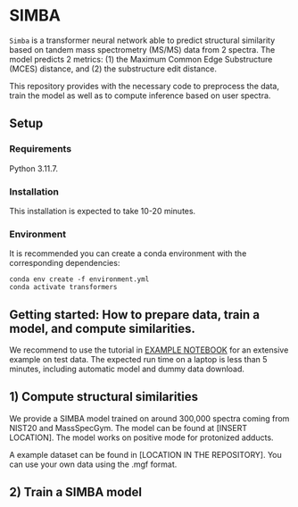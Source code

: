 

# SIMBA


`Simba` is a transformer neural network able to predict structural similarity based on tandem mass spectrometry (MS/MS) data from 2 spectra. The model predicts 2 metrics: (1) the Maximum Common Edge Substructure (MCES) distance, and  (2) the substructure edit distance.

This repository provides with the necessary code to preprocess the data, train the model as well as to compute inference based on  user spectra.


## Setup

### Requirements

Python 3.11.7.

### Installation
This installation is expected to take 10-20 minutes.

###  Environment

It is recommended you can create a conda environment with the corresponding dependencies:

```
conda env create -f environment.yml
conda activate transformers
```

## Getting started: How to prepare data, train a model, and compute similarities.
We recommend to use the tutorial in [EXAMPLE NOTEBOOK](https://github.com/matchms/ms2deepscore/blob/main/notebooks/MS2DeepScore_tutorial.ipynb)  for an extensive example on test data. The expected run time on a laptop is less than 5 minutes, including automatic model and dummy data download. 

## 1) Compute structural similarities

We provide a SIMBA model trained on around 300,000 spectra coming from NIST20 and MassSpecGym. The model can be found at [INSERT LOCATION]. The model works on positive mode for protonized adducts.

A example dataset can be found in [LOCATION IN THE REPOSITORY]. You can use your own data using the .mgf format.


## 2) Train a SIMBA model

